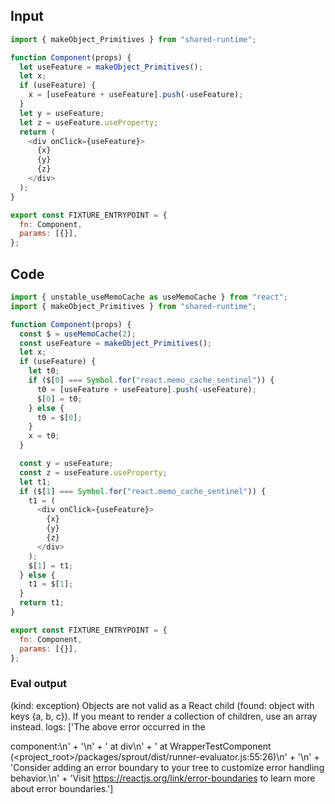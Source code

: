 
## Input

```javascript
import { makeObject_Primitives } from "shared-runtime";

function Component(props) {
  let useFeature = makeObject_Primitives();
  let x;
  if (useFeature) {
    x = [useFeature + useFeature].push(-useFeature);
  }
  let y = useFeature;
  let z = useFeature.useProperty;
  return (
    <div onClick={useFeature}>
      {x}
      {y}
      {z}
    </div>
  );
}

export const FIXTURE_ENTRYPOINT = {
  fn: Component,
  params: [{}],
};

```

## Code

```javascript
import { unstable_useMemoCache as useMemoCache } from "react";
import { makeObject_Primitives } from "shared-runtime";

function Component(props) {
  const $ = useMemoCache(2);
  const useFeature = makeObject_Primitives();
  let x;
  if (useFeature) {
    let t0;
    if ($[0] === Symbol.for("react.memo_cache_sentinel")) {
      t0 = [useFeature + useFeature].push(-useFeature);
      $[0] = t0;
    } else {
      t0 = $[0];
    }
    x = t0;
  }

  const y = useFeature;
  const z = useFeature.useProperty;
  let t1;
  if ($[1] === Symbol.for("react.memo_cache_sentinel")) {
    t1 = (
      <div onClick={useFeature}>
        {x}
        {y}
        {z}
      </div>
    );
    $[1] = t1;
  } else {
    t1 = $[1];
  }
  return t1;
}

export const FIXTURE_ENTRYPOINT = {
  fn: Component,
  params: [{}],
};

```
      
### Eval output
(kind: exception) Objects are not valid as a React child (found: object with keys {a, b, c}). If you meant to render a collection of children, use an array instead.
logs: ['The above error occurred in the <div> component:\n' +
  '\n' +
  '    at div\n' +
  '    at WrapperTestComponent (<project_root>/packages/sprout/dist/runner-evaluator.js:55:26)\n' +
  '\n' +
  'Consider adding an error boundary to your tree to customize error handling behavior.\n' +
  'Visit https://reactjs.org/link/error-boundaries to learn more about error boundaries.']